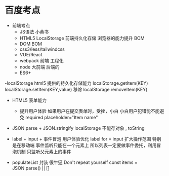 # 百度考点

- 前端考点
  - JS语法
      小黄书
  - HTML5
      LocalStorage 前端持久化存储
      浏览器的能力提升
      BOM
  - DOM BOM 
  - css3/less/tailwindcss 
  - VUE/React 
  - webpack 前端 工程化
  - node 大前端 后端的
  - ES6+


-localStorage 
  html5 提供的持久化存储能力
  localStorage.getItem(KEY)
  localStorage.setItem(KEY,value)
  移除 localStorage.removeItem(KEY)


- HTML5 表单能力
  - 提升用户体验
      如果用户在提交表单时，受挫，小白
      小白用户犯错能不能避免
      required
      placeholder="Item name"


- JSON.parse + JSON.stringify
    localStorage 不能存对象 , toString 

- label + input + 事件冒泡 用户体验优化
    label for = input 扩大操作范围 特别是在移动端
    事件监听只能在一个元素上 所以列表一定要做事件委托，利用冒泡机制 只监听父元素上的事件

- populateList 封装 很牛逼
    Don't repeat yourself
    const items = JSON.parse() || []
